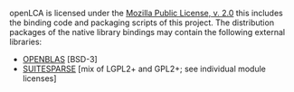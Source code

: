 openLCA is licensed under the [Mozilla Public License, v. 2.0](http://mozilla.org/MPL/2.0/)
this includes the binding code and packaging scripts of this project. The
distribution packages of the native library bindings may contain the following
external libraries:

- [OPENBLAS](https://raw.github.com/xianyi/OpenBLAS/master/LICENSE) [BSD-3]
- [SUITESPARSE](http://suitesparse.com) [mix of LGPL2+ and GPL2+; see individual module licenses]
